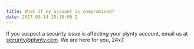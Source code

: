 ```yaml
---
title: What if my account is compromised?
date: 2017-03-14 15:10:00 Z
---
```


If you suspect a security issue is affecting your plynty account, email us at security@plynty.com. We are here for you, 24x7.